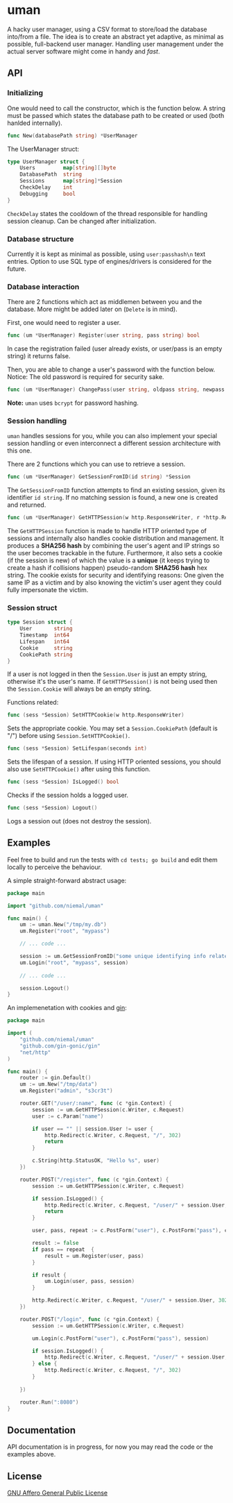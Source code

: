 # uman
A hacky user manager, using a CSV format to store/load the database into/from a file.
The idea is to create an abstract yet adaptive, as minimal as possible, full-backend user manager.
Handling user management under the actual server software might come in handy and *fast*.


## API

### Initializing
One would need to call the constructor, which is the function below.
A string must be passed which states the database path to be created or used (both hanlded internally).
```go
func New(databasePath string) *UserManager
```

The UserManager struct:
```go
type UserManager struct {
	Users         map[string][]byte
	DatabasePath  string
	Sessions      map[string]*Session
	CheckDelay    int
	Debugging     bool
}
```

`CheckDelay` states the cooldown of the thread responsible for handling session cleanup. Can be changed after initialization.

### Database structure
Currently it is kept as minimal as possible, using `user:passhash\n` text entries.
Option to use SQL type of engines/drivers is considered for the future.

### Database interaction
There are 2 functions which act as middlemen between you and the database.
More might be added later on (`Delete` is in mind).

First, one would need to register a user.
```go
func (um *UserManager) Register(user string, pass string) bool
```
In case the registration failed (user already exists, or user/pass is an empty string) it returns false.

Then, you are able to change a user's password with the function below.
Notice: The old password is required for security sake.
```go
func (um *UserManager) ChangePass(user string, oldpass string, newpass string) bool
```

**Note:** `uman` uses `bcrypt` for password hashing.

### Session handling
`uman` handles sessions for you, while you can also implement your special session handling or even
interconnect a different session architecture with this one.

There are 2 functions which you can use to retrieve a session.

```go
func (um *UserManager) GetSessionFromID(id string) *Session
```
The `GetSessionFromID` function attempts to find an existing session, given its identifier `id string`.
If no matching session is found, a new one is created and returned.

```go
func (um *UserManager) GetHTTPSession(w http.ResponseWriter, r *http.Request) *Session
```
The `GetHTTPSession` function is made to handle HTTP oriented type of sessions and internally also handles
cookie distribution and management. It produces a **SHA256 hash** by combining the user's agent and IP strings so the user
becomes trackable in the future. Furthermore, it also sets a cookie (if the session is new) of which the value is
a **unique** (it keeps trying to create a hash if collisions happen) pseudo-random **SHA256 hash** hex string.
The cookie exists for security and identifying reasons:
One given the same IP as a victim and by also knowing the victim's user agent they could fully impersonate the victim.


### Session struct
```go
type Session struct {
	User       string
	Timestamp  int64
	Lifespan   int64
	Cookie     string
	CookiePath string
}
```
If a user is not logged in then the `Session.User` is just an empty string, otherwise it's the user's name.
If `GetHTTPSession()` is not being used then the `Session.Cookie` will always be an empty string.

Functions related:
```go
func (sess *Session) SetHTTPCookie(w http.ResponseWriter)
```
Sets the appropriate cookie. You may set a `Session.CookiePath` (default is "/") before using `Session.SetHTTPCookie()`.

```go
func (sess *Session) SetLifespan(seconds int)
```
Sets the lifespan of a session. If using HTTP oriented sessions, you should also use `SetHTTPCookie()` after using this function.

```go
func (sess *Session) IsLogged() bool
```
Checks if the session holds a logged user.

```go
func (sess *Session) Logout()
```
Logs a session out (does not destroy the session).


## Examples
Feel free to build and run the tests with `cd tests; go build` and edit them locally to perceive the behaviour.

A simple straight-forward abstract usage:
```go
package main

import "github.com/niemal/uman"

func main() {
	um := uman.New("/tmp/my.db")
	um.Register("root", "mypass")

	// ... code ...

	session := um.GetSessionFromID("some unique identifying info related to the user")
	um.Login("root", "mypass", session)
	
	// ... code ...

	session.Logout()
}
```

An implemenetation with cookies and [gin](https://github.com/gin-gonic/gin):
```go
package main

import (
	"github.com/niemal/uman"
	"github.com/gin-gonic/gin"
	"net/http"
)

func main() {
	router := gin.Default()
	um := um.New("/tmp/data")
	um.Register("admin", "s3cr3t")

	router.GET("/user/:name", func (c *gin.Context) {
		session := um.GetHTTPSession(c.Writer, c.Request)
		user := c.Param("name")

		if user == "" || session.User != user {
			http.Redirect(c.Writer, c.Request, "/", 302)
			return
		}

		c.String(http.StatusOK, "Hello %s", user)
	})

	router.POST("/register", func (c *gin.Context) {
		session := um.GetHTTPSession(c.Writer, c.Request)

		if session.IsLogged() {
			http.Redirect(c.Writer, c.Request, "/user/" + session.User, 302)
			return
		}

		user, pass, repeat := c.PostForm("user"), c.PostForm("pass"), c.PostForm("repeat")

		result := false
		if pass == repeat  {
			result = um.Register(user, pass)
		}

		if result {
			um.Login(user, pass, session)
		}

		http.Redirect(c.Writer, c.Request, "/user/" + session.User, 302)
	})

	router.POST("/login", func (c *gin.Context) {
		session := um.GetHTTPSession(c.Writer, c.Request)

		um.Login(c.PostForm("user"), c.PostForm("pass"), session)

		if session.IsLogged() {
			http.Redirect(c.Writer, c.Request, "/user/" + session.User, 302)
		} else {
			http.Redirect(c.Writer, c.Request, "/", 302)
		}
		
	})

	router.Run(":8080")
}
```

## Documentation

API documentation is in progress, for now you may read the code or the examples above.

## License
[GNU Affero General Public License](http://www.gnu.org/licenses/agpl-3.0.html)
